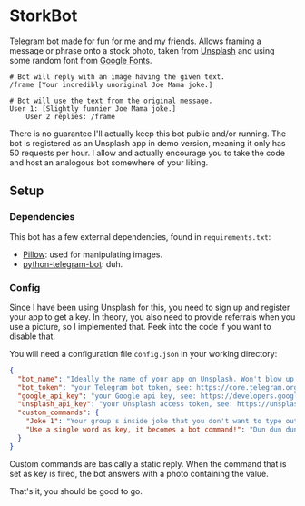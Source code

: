 # StorkBot

Telegram bot made for fun for me and my friends. Allows framing a message or phrase onto a stock photo, taken
from [Unsplash](https://unsplash.com/) and using some random font from [Google Fonts](https://fonts.google.com/).

```gitignore
# Bot will reply with an image having the given text.
/frame [Your incredibly unoriginal Joe Mama joke.]

# Bot will use the text from the original message.
User 1: [Slightly funnier Joe Mama joke.]
    User 2 replies: /frame 
```

There is no guarantee I'll actually keep this bot public and/or running. The bot is registered as an Unsplash app in
demo version, meaning it only has 50 requests per hour. I allow and actually encourage you to take the code and host an
analogous bot somewhere of your liking.

## Setup

### Dependencies

This bot has a few external dependencies, found in `requirements.txt`:

- [Pillow](https://pillow.readthedocs.io/en/stable/): used for manipulating images.
- [python-telegram-bot](https://github.com/python-telegram-bot/python-telegram-bot): duh.

### Config

Since I have been using Unsplash for this, you need to sign up and register your app to get a key. In theory, you also
need to provide referrals when you use a picture, so I implemented that. Peek into the code if you want to disable that.

You will need a configuration file `config.json` in your working directory:

```json
{
  "bot_name": "Ideally the name of your app on Unsplash. Won't blow up if you use something else.",
  "bot_token": "your Telegram bot token, see: https://core.telegram.org/bots",
  "google_api_key": "your Google api key, see: https://developers.google.com/fonts/docs/developer_api",
  "unsplash_api_key": "your Unsplash access token, see: https://unsplash.com/documentation#creating-a-developer-account",
  "custom_commands": {
    "Joke 1": "Your group's inside joke that you don't want to type out every time.",
    "Use a single word as key, it becomes a bot command!": "Dun dun dun, another one bites the dust."
  }
}
```

Custom commands are basically a static reply. When the command that is set as key is fired, the bot answers with a photo
containing the value.

That's it, you should be good to go.